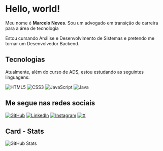 # Hello, world!

Meu nome é **Marcelo Neves**. Sou um advogado em transição de carreira para a área de tecnologia

 Estou cursando Análise e Desenvolvimento de Sistemas e pretendo me tornar um Desenvolvedor Backend.

## Tecnologias

Atualmente, além do curso de ADS, estou estudando as seguintes linguagens:

![HTML5](https://img.shields.io/badge/HTML5-E34F26?style=for-the-badge&logo=html5&logoColor=white)
![CSS3](https://img.shields.io/badge/CSS3-1572B6?style=for-the-badge&logo=css3&logoColor=white)
![JavaScript](https://img.shields.io/badge/JavaScript-F7DF1E?style=for-the-badge&logo=javascript&logoColor=black)
![Java](https://img.shields.io/badge/java-%23ED8B00.svg?style=for-the-badge&logo=openjdk&logoColor=white)


## Me segue nas redes sociais

[![GitHub](https://img.shields.io/badge/GitHub-100000?style=for-the-badge&logo=github&logoColor=white)](https://github.com/marcelonevesdev)
[![LinkedIn](https://img.shields.io/badge/LinkedIn-0077B5?style=for-the-badge&logo=linkedin&logoColor=white)](https://www.linkedin.com/in/marcelo-neves-18473118b/)
[![Instagram](https://img.shields.io/badge/-Instagram-%23E4405F?style=for-the-badge&logo=instagram&logoColor=white)](https://www.instagram.com/marcelonevesss/)
[![X](https://img.shields.io/badge/X-000?style=for-the-badge&logo=x)](https://x.com/marcelonevesdev)

## Card - Stats

![GitHub Stats](https://github-readme-stats.vercel.app/api?username=marcelonevesdev&theme=transparent&bg_color=000&border_color=30A3DC&show_icons=true&icon_color=30A3DC&title_color=E94D5F&text_color=FFF)

